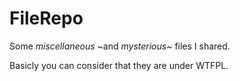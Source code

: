 # FileRepo

Some *miscellaneous* ~and *mysterious*~ files I shared.

Basicly you can consider that they are under WTFPL.
